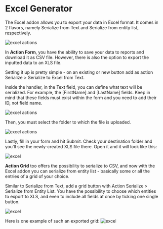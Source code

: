 # Excel Generator

The Excel addon allows you to export your data in Excel format. It comes in 2 flavors, namely Serialize from Text and Serialize from entity list, respectively.

![excel actions](/assets/both-buttons.png)

In **Action Form**, you have the ability to save your data to reports and download it as CSV file. However, there is also the option to export the inputted data to an XLS file.

Setting it up is pretty simple - on an existing or new button add as action Serialize > Serialize to Excel from Text.

Inside the handler, in the Text field, you can define what text will be serialized. For example, the \[FirstName\] and \[LastName\] fields. Keep in mind that these fields must exist within the form and you need to add their ID, not field name.

![excel actions](/assets/serialize-to-excel.png)

Then, you must select the folder to which the file is uploaded.

![excel actions](/assets/excel-folder.png)

Lastly, fill in your form and hit Submit. Check your destination folder and you'll see the newly-created XLS file there. Open it and it will look like this:

![excel](/assets/test-excel.png)

**Action Grid** too offers the possibility to serialize to CSV, and now with the Excel addon you can serialize from entity list - basically some or all the entries of a grid of your choice.

Similar to Serialize from Text, add a grid button with Action Serialize > Serialize from Entity List. You have the possibility to choose which entities to export to XLS, and even to include all fields at once by ticking one single button.

![excel](/assets/serialize-entity.png)

Here is one example of such an exported grid:
![excel](/assets/grid.png)
